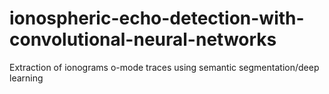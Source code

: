 # ionospheric-echo-detection-with-convolutional-neural-networks
Extraction of ionograms o-mode traces using semantic segmentation/deep learning
